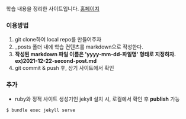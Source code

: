 
학습 내용을 정리한 사이트입니다. 
[홈페이지](https://2bytes-platform.github.io/)

### 이용방법
1. git clone하여 local repo를 만들어주자 
2. _posts 폴더 내에 학습 컨텐츠를 markdown으로 작성한다.
3. **작성된 markdown 파일 이름은 'yyyy-mm-dd-파일명' 형태로 지정하자. ex)2021-12-22-second-post.md** 
4. git commit & push 후, 상기 사이트에서 확인

### 추가
- ruby와 정적 사이트 생성기인 jekyll 설치 시, 로컬에서 확인 후 **publish** 가능

```bash
$ bundle exec jekyll serve
```
